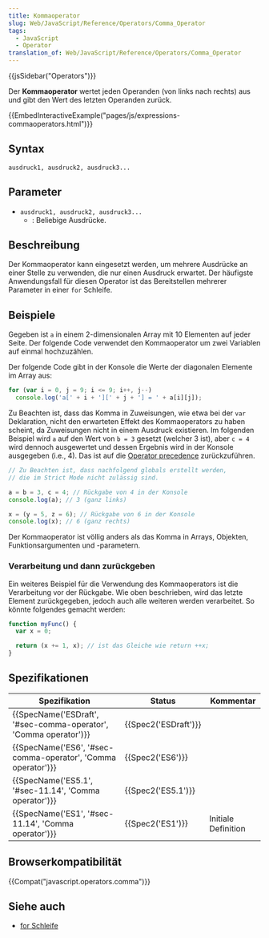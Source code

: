 ```yaml
---
title: Kommaoperator
slug: Web/JavaScript/Reference/Operators/Comma_Operator
tags:
  - JavaScript
  - Operator
translation_of: Web/JavaScript/Reference/Operators/Comma_Operator
---
```

{{jsSidebar("Operators")}}

Der **Kommaoperator** wertet jeden Operanden (von links nach rechts) aus und gibt den Wert des letzten Operanden zurück.

{{EmbedInteractiveExample("pages/js/expressions-commaoperators.html")}}

## Syntax

    ausdruck1, ausdruck2, ausdruck3...

## Parameter

- `ausdruck1, ausdruck2, ausdruck3...`
  - : Beliebige Ausdrücke.

## Beschreibung

Der Kommaoperator kann eingesetzt werden, um mehrere Ausdrücke an einer Stelle zu verwenden, die nur einen Ausdruck erwartet. Der häufigste Anwendungsfall für diesen Operator ist das Bereitstellen mehrerer Parameter in einer `for` Schleife.

## Beispiele

Gegeben ist `a` in einem 2-dimensionalen Array mit 10 Elementen auf jeder Seite. Der folgende Code verwendet den Kommaoperator um zwei Variablen auf einmal hochzuzählen.

Der folgende Code gibt in der Konsole die Werte der diagonalen Elemente im Array aus:

```js
for (var i = 0, j = 9; i <= 9; i++, j--)
  console.log('a[' + i + '][' + j + '] = ' + a[i][j]);
```

Zu Beachten ist, dass das Komma in Zuweisungen, wie etwa bei der `var` Deklaration, nicht den erwarteten Effekt des Kommaoperators zu haben scheint, da Zuweisungen nicht in einem Ausdruck existieren. Im folgenden Beispiel wird `a` auf den Wert von `b = 3` gesetzt (welcher 3 ist), aber `c = 4` wird dennoch ausgewertet und dessen Ergebnis wird in der Konsole ausgegeben (i.e., 4). Das ist auf die [Operator precedence](/de/docs/Web/JavaScript/Reference/Operators/Operator_Precedence) zurückzuführen.

```js
// Zu Beachten ist, dass nachfolgend globals erstellt werden,
// die im Strict Mode nicht zulässig sind.

a = b = 3, c = 4; // Rückgabe von 4 in der Konsole
console.log(a); // 3 (ganz links)

x = (y = 5, z = 6); // Rückgabe von 6 in der Konsole
console.log(x); // 6 (ganz rechts)
```

Der Kommaoperator ist völlig anders als das Komma in Arrays, Objekten, Funktionsargumenten und -parametern.

### Verarbeitung und dann zurückgeben

Ein weiteres Beispiel für die Verwendung des Kommaoperators ist die Verarbeitung vor der Rückgabe. Wie oben beschrieben, wird das letzte Element zurückgegeben, jedoch auch alle weiteren werden verarbeitet. So könnte folgendes gemacht werden:

```js
function myFunc() {
  var x = 0;

  return (x += 1, x); // ist das Gleiche wie return ++x;
}
```

## Spezifikationen

| Spezifikation                                                                        | Status                       | Kommentar           |
| ------------------------------------------------------------------------------------ | ---------------------------- | ------------------- |
| {{SpecName('ESDraft', '#sec-comma-operator', 'Comma operator')}} | {{Spec2('ESDraft')}} |                     |
| {{SpecName('ES6', '#sec-comma-operator', 'Comma operator')}}     | {{Spec2('ES6')}}         |                     |
| {{SpecName('ES5.1', '#sec-11.14', 'Comma operator')}}             | {{Spec2('ES5.1')}}     |                     |
| {{SpecName('ES1', '#sec-11.14', 'Comma operator')}}                 | {{Spec2('ES1')}}         | Initiale Definition |

## Browserkompatibilität

{{Compat("javascript.operators.comma")}}

## Siehe auch

- [for Schleife](/de/docs/Web/JavaScript/Reference/Statements/for)
